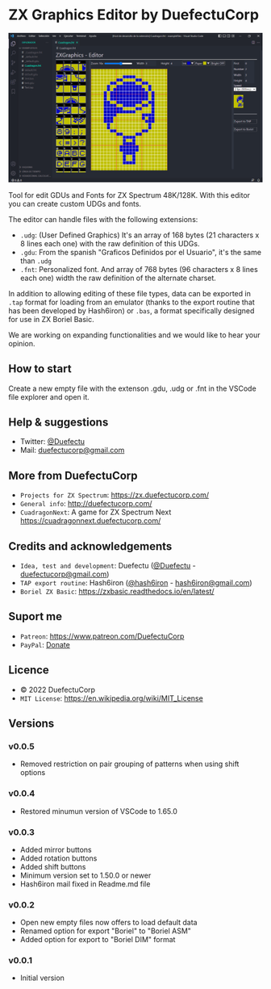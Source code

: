 # ZX Graphics Editor by DuefectuCorp

![ZX Graphics ](documentation/example.png)

Tool for edit GDUs and Fonts for ZX Spectrum 48K/128K. With this editor you can create custom UDGs and fonts.

The editor can handle files with the following extensions:

- `.udg`: (User Defined Graphics) It's an array of 168 bytes (21 characters x 8 lines each one) with the raw definition of this UDGs.
- `.gdu`: From the spanish "Graficos Definidos por el Usuario", it's the same than `.udg` 
- `.fnt`: Personalized font. And array of 768 bytes (96 characters x 8 lines each one) width the raw definition of the alternate charset.

In addition to allowing editing of these file types, data can be exported in `.tap` format for loading from an emulator (thanks to the export routine that has been developed by Hash6iron) or `.bas`, a format specifically designed for use in ZX Boriel Basic.

We are working on expanding functionalities and we would like to hear your opinion.

## How to start
Create a new empty file with the extenson .gdu, .udg or .fnt in the VSCode file explorer and open it.

## Help & suggestions
- Twitter: [@Duefectu](https://twitter.com/duefectu)
- Mail: duefectucorp@gmail.com

## More from DuefectuCorp
- `Projects for ZX Spectrum`: https://zx.duefectucorp.com/
- `General info`: http://duefectucorp.com/
- `CuadragonNext`: A game for ZX Spectrum Next https://cuadragonnext.duefectucorp.com/

## Credits and acknowledgements
- `Idea, test and development`:  Duefectu ([@Duefectu](https://twitter.com/duefectu) - duefectucorp@gmail.com)
- `TAP export routine`: Hash6iron ([@hash6iron](https://twitter.com/hash6iron) - hash6iron@gmail.com)
- `Boriel ZX Basic`: https://zxbasic.readthedocs.io/en/latest/

## Suport me
- `Patreon`: https://www.patreon.com/DuefectuCorp
- `PayPal`: [Donate](https://www.paypal.com/donate/?business=P379443S9HQKW&no_recurring=0&item_name=Support+ZX+DuefectuCorp&currency_code=EUR)

## Licence
- © 2022 DuefectuCorp
- `MIT License`: https://en.wikipedia.org/wiki/MIT_License

## Versions
### v0.0.5
- Removed restriction on pair grouping of patterns when using shift options
### v0.0.4
- Restored minumun version of VSCode to 1.65.0
### v0.0.3
- Added mirror buttons
- Added rotation buttons
- Added shift buttons
- Minimum version set to 1.50.0 or newer
- Hash6iron mail fixed in Readme.md file
### v0.0.2
- Open new empty files now offers to load default data
- Renamed option for export "Boriel" to "Boriel ASM"
- Added option for export to "Boriel DIM" format
### v0.0.1
- Initial version
